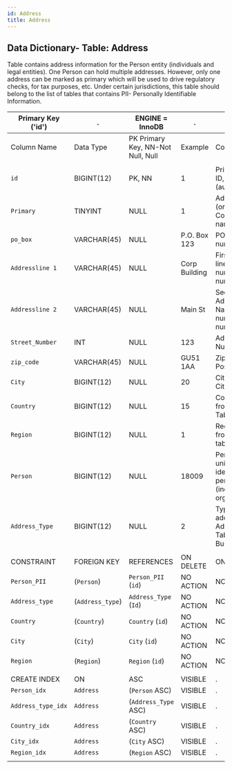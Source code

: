 ```yaml
---
id: Address
title: Address
---
```


## Data Dictionary- Table: Address

Table contains address information for the Person entity (individuals and legal entities). 
One Person can hold multiple addresses. However, only one address can be marked as primary which will be used to drive regulatory checks, for tax purposes, etc.
Under certain jurisdictions, this table should belong to the list of tables that contains PII- Personally Identifiable Information.



| Primary Key ('id')|.|ENGINE = InnoDB|.|.|
|---|---|---|---|---|
| Column Name| Data Type|PK Primary Key, NN-Not Null, Null|Example|Comments|
||
|`id` |BIGINT(12)| PK, NN|1|PrimaryKey-ID, Not Null (auto creates)|
|`Primary`| TINYINT |NULL|1|Address site (or Primary Complex) name|
|`po_box`| VARCHAR(45)| NULL|P.O. Box 123|PO Box number|
|`Addressline 1` |VARCHAR(45)| NULL|Corp Building|First Address line Name, number or number range|
|`Addressline 2` |VARCHAR(45)| NULL|Main St|Second Address line Name, number or number range|
|`Street_Number`| INT| NULL|123|Address Number|
|`zip_code`| VARCHAR(45)| NULL|GU51 1AA|Zip Code or Post Code|
|`City` |BIGINT(12) |NULL|20|City id from City Table|
|`Country`| BIGINT(12)| NULL|15|Country id from Country Table|
|`Region` |BIGINT(12)| NULL|1|Region Id from Region table|
|`Person` |BIGINT(12)| NULL|18009|Person id that uniquely identifies person (individual or organisation)|
|`Address_Type`| BIGINT(12)| NULL|2|Type of address from Address_Type Table: Home, Business, etc|
||
|CONSTRAINT|FOREIGN KEY|REFERENCES |ON DELETE|ON UPDATE|
|`Person_PII`|(`Person`)|`Person_PII` (`id`)|NO ACTION| NO ACTION|
|`Address_type`|(`Address_type`)| `Address_Type` (`Id`)|NO ACTION| NO ACTION|
|`Country`|(`Country`)|`Country` (`id`)|NO ACTION| NO ACTION|
|`City`|(`City`)|`City` (`id`)|NO ACTION| NO ACTION|
|`Region`|(`Region`)|`Region` (`id`)|NO ACTION| NO ACTION|
||
|CREATE INDEX|ON|ASC|VISIBLE|.|
|`Person_idx`|`Address`|(`Person` ASC)|VISIBLE|.|
|`Address_type_idx`|`Address`|(`Address_Type` ASC)|VISIBLE|.|
|`Country_idx`|`Address` |(`Country` ASC)|VISIBLE|.|
|`City_idx`|`Address`|(`City` ASC)|VISIBLE|.|
|`Region_idx`|`Address`|(`Region` ASC)|VISIBLE|.|
||
 

